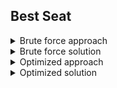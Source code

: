 ## Best Seat

<details>
<summary>Brute force approach</summary>

</details>

<details>
<summary>Brute force solution</summary>

```js

// Time complexity:
// Space complexity:
```
</details>

<details>
<summary>Optimized approach</summary>

</details>

<details>
<summary>Optimized solution</summary>

```js

// Time complexity:
// Space complexity:
```
</details>